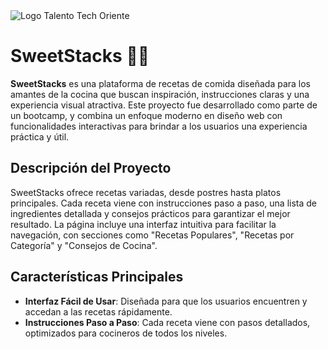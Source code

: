 <img class="" src="https://i0.wp.com/www.talentotechoriente.com/wp-content/uploads/2023/12/LOGO-TALENTO-ORIENTE-COLOR-SOMBRA.png?resize=900%2C600&ssl=1" alt="Logo Talento Tech Oriente"/>

# SweetStacks 🍰🍲

**SweetStacks** es una plataforma de recetas de comida diseñada para los amantes de la cocina que buscan inspiración, instrucciones claras y una experiencia visual atractiva. Este proyecto fue desarrollado como parte de un bootcamp, y combina un enfoque moderno en diseño web con funcionalidades interactivas para brindar a los usuarios una experiencia práctica y útil.

## Descripción del Proyecto

SweetStacks ofrece recetas variadas, desde postres hasta platos principales. Cada receta viene con instrucciones paso a paso, una lista de ingredientes detallada y consejos prácticos para garantizar el mejor resultado. La página incluye una interfaz intuitiva para facilitar la navegación, con secciones como "Recetas Populares", "Recetas por Categoría" y "Consejos de Cocina".

## Características Principales

- **Interfaz Fácil de Usar**: Diseñada para que los usuarios encuentren y accedan a las recetas rápidamente.
- **Instrucciones Paso a Paso**: Cada receta viene con pasos detallados, optimizados para cocineros de todos los niveles.
